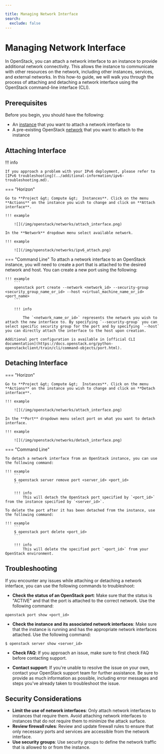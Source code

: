 ```yaml
---

title: Managing Network Interface
search:
  exclude: false
---
```


# Managing Network Interface

In OpenStack, you can attach a network interface to an instance to provide additional network connectivity. This allows the instance to communicate with other resources on the network, including other instances, services, and external networks. In this how-to guide, we will walk you through the process of attaching and detaching a network interface using the OpenStack command-line interface (CLI).

## Prerequisites

Before you begin, you should have the following:

- An [instance](../getting-started/creating-first-infrastructure.md) that you want to attach a network interface to
- A pre-existing OpenStack [network](../how-to-guides/create-networking.md) that you want to attach to the instance

## Attaching Interface

!!! info

    If you approach a problem with your IPv6 deployment, please refer to [IPv6 troubleshooting](../additional-information/ipv6-troubleshooting.md).

=== "Horizon"

    Go to **Project &gt; Compute &gt;  Instances**. Click on the menu **Actions** on the instance you wish to change and click on **Attach interface**.

    !!! example

        ![](/img/openstack/networks/attach_interface.png)

    In the **Network** dropdown menu select available network.

    !!! example

        ![](/img/openstack/networks/ipv6_attach.png)

=== "Command Line"
    To attach a network interface to an OpenStack instance, you will need to create a port that is attached to the desired network and host. You can create a new port using the following:

    !!! example
        ```
        openstack port create --network <network_id> --security-group <security_group_name_or_id> --host <virtual_machine_name_or_id> <port_name>
        ```

        !!! info

            The `<network_name_or_id>` represents the network you wish to attach the new interface to. By specifying `--security-group` you can select specific security group for the port and by specifying `--host` you can directly attach the interface to the host upon creation.

    Additional port configuration is available in [official CLI documentation](https://docs.openstack.org/python-openstackclient/train/cli/command-objects/port.html).

## Detaching Interface

=== "Horizon"

    Go to **Project &gt; Compute &gt;  Instances**. Click on the menu **Actions** on the instance you wish to change and click on **Detach interface**.

    !!! example

        ![](/img/openstack/networks/attach_interface.png)

    In the **Port** dropdown menu select port on what you want to detach interface.

    !!! example

        ![](/img/openstack/networks/detach_interface.png)        


=== "Command Line"

    To detach a network interface from an OpenStack instance, you can use the following command:

    !!! example
        ```
        $ openstack server remove port <server_id> <port_id>
        ```

        !!! info
            This will detach the OpenStack port specified by `<port_id>` from the instance specified by `<server_id>`.

    To delete the port after it has been detached from the instance, use the following command:

    !!! example
        ```
        $ openstack port delete <port_id>
        ```

        !!! info
            This will delete the specified port `<port_id>` from your OpenStack environment.

## Troubleshooting

If you encounter any issues while attaching or detaching a network interface, you can use the following commands to troubleshoot:

- **Check the status of an OpenStack port**: Make sure that the status is "ACTIVE" and that the port is attached to the correct network. Use the following command:

```
openstack port show <port_id>
```

- **Check the instance and its associated network interfaces**: Make sure that the instance is running and has the appropriate network interfaces attached. Use the following command:

```
$ openstack server show <server_id>
```

- **Check FAQ**: If you approach an issue, make sure to first check FAQ before contacting support.

- **Contact support**: If you're unable to resolve the issue on your own, contact your OpenStack support team for further assistance. Be sure to provide as much information as possible, including error messages and steps you've already taken to troubleshoot the issue.

## Security Considerations

- **Limit the use of network interfaces**: Only attach network interfaces to instances that require them. Avoid attaching network interfaces to instances that do not require them to minimize the attack surface.
- **Review firewall rules**: Review and update firewall rules to ensure that only necessary ports and services are accessible from the network interface.
- **Use security groups**: Use security groups to define the network traffic that is allowed to or from the instance.
